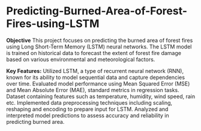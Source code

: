 # Predicting-Burned-Area-of-Forest-Fires-using-LSTM
**Objective**
This project focuses on predicting the burned area of forest fires using Long Short-Term Memory (LSTM) neural networks. 
The LSTM model is trained on historical data to forecast the extent of forest fire damage based on various environmental and meteorological factors.

**Key Features:**
Utilized LSTM, a type of recurrent neural network (RNN), known for its ability to model sequential data and capture dependencies over time.
Evaluated model performance using Mean Squared Error (MSE) and Mean Absolute Error (MAE), standard metrics in regression tasks.
Dataset containing features such as temperature, humidity, wind speed, rain etc.
Implemented data preprocessing techniques including scaling, reshaping and encoding to prepare input for LSTM.
Analyzed and interpreted model predictions to assess accuracy and reliability in predicting burned area.
